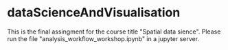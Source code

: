 # dataScienceAndVisualisation

This is the final assingment for the course title "Spatial data sience". Please run the file "analysis_workflow_workshop.ipynb" in a jupyter server.
